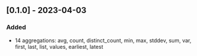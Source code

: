 ## [0.1.0] - 2023-04-03
### Added

- 14 aggregations: avg, count, distinct_count, min, max, stddev, sum, var, first, last, list, values, earliest, latest